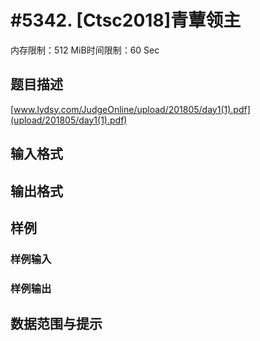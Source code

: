 # #5342. [Ctsc2018]青蕈领主

内存限制：512 MiB时间限制：60 Sec

## 题目描述

[www.lydsy.com/JudgeOnline/upload/201805/day1(1).pdf](upload/201805/day1(1).pdf)

## 输入格式

## 输出格式

## 样例

### 样例输入

### 样例输出

## 数据范围与提示
